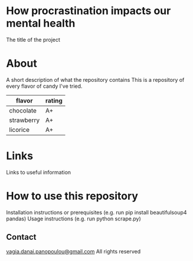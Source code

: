 # How procrastination impacts our mental health
The title of the project

# About
A short description of what the repository contains
This is a repository of every flavor of candy I've tried.

|flavor|rating|
|---|---|
|chocolate|A+|
|strawberry|A+|
|licorice|A+|

# Links
Links to useful information

# How to use this repository
Installation instructions or prerequisites (e.g. run pip install beautifulsoup4 pandas)
Usage instructions (e.g. run python scrape.py)

## Contact

vagia.danai.panopoulou@gmail.com
All rights reserved
